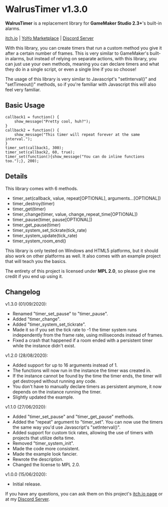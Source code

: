 # WalrusTimer v1.3.0

**WalrusTimer** is a replacement library for **GameMaker Studio 2.3+**'s built-in alarms.

[itch.io](https://mors-games.itch.io/WalrusTimer) | [YoYo Marketplace](https://marketplace.yoyogames.com/assets/9388/walrustimer) | [Discord Server](https://discord.gg/4jgSARF)

With this library, you can create timers that run a custom method you give it after a certain number of frames. This is very similar to GameMaker's built-in alarms, but instead of relying on separate actions, with this library, you can just use your own methods, meaning you can declare timers and what they do in a single script, or even a single line if you so choose!

The usage of this library is very similar to Javascript's "setInterval()" and "setTimeout()" methods, so if you're familiar with Javascript this will also feel very familiar.


## Basic Usage

```gml
callback1 = function() {
	show_message("Pretty cool, huh?");
}
callback2 = function() {
	show_message("This timer will repeat forever at the same interval.");
}
timer_set(callback1, 300);
timer_set(callback2, 60, true);
timer_set(function(){show_message("You can do inline functions too.");}, 200);
```


## Details
This library comes with 6 methods.
- timer_set(callback, value, repeat[OPTIONAL], arguments...[OPTIONAL])
- timer_destroy(timer)
- timer_get(timer)
- timer_change(timer, value, change_repeat_time[OPTIONAL])
- timer_pause(timer, pause[OPTIONAL])
- timer_get_pause(timer)
- timer_system_set_tickrate(tick_rate)
- timer_system_update(tick_rate)
- timer_system_room_end()

This library is only tested on Windows and HTML5 platforms, but it should also work on other platforms as well. It also comes with an example project that will teach you the basics.

The entirety of this project is licensed under **MPL 2.0**, so please give me credit if you end up using it.

## Changelog
v1.3.0 (01/09/2020):
- Renamed "timer_set_pause" to "timer_pause".
- Added "timer_change".
- Added "timer_system_set_tickrate".
- Made it so if you set the tick rate to -1 the timer system runs independently from the frame rate, using milliseconds instead of frames. 
- Fixed a crash that happened if a room ended with a persistent timer while the instance didn't exist.

v1.2.0 (28/08/2020):
- Added support for up to 16 arguments instead of 1.
- The functions will now run in the instance the timer was created in.
- If the instance cannot be found by the time the timer ends, the timer will get destroyed without running any code.
- You don't have to manually declare timers as persistent anymore, it now depends on the instance running the timer.
- Slightly updated the example.

v1.1.0 (27/06/2020):
- Added "timer_set_pause" and "timer_get_pause" methods.
- Added the "repeat" argument to "timer_set". You can now use the timers the same way you'd use Javascript's "setInterval()".
- Added support for custom tick rates, allowing the use of timers with projects that utilize delta time.
- Removed "timer_system_init".
- Made the code more consistent.
- Made the example look fancier.
- Rewrote the description.
- Changed the license to MPL 2.0.

v1.0.0 (15/06/2020):
- Initial release.

If you have any questions, you can ask them on this project's [itch.io page](https://mors-games.itch.io/WalrusTimer) or at my [Discord Server](https://discord.gg/4jgSARF).

